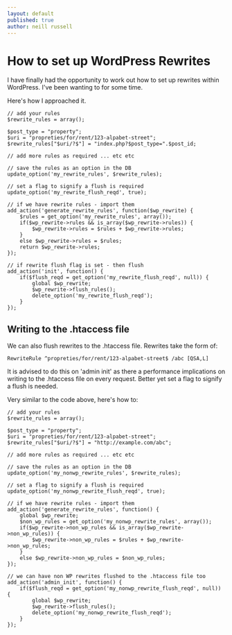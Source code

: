 ```yaml
---
layout: default
published: true
author: neill russell
---
```


# How to set up WordPress Rewrites

I have finally had the opportunity to work out how to set up rewrites within WordPress. I've been wanting to for some time. 

Here's how I approached it.

	// add your rules
    $rewrite_rules = array();
    
    $post_type = "property";
	$uri = "propreties/for/rent/123-alpabet-street";
    $rewrite_rules["$uri/?$"] = "index.php?$post_type=".$post_id;
    
    // add more rules as required ... etc etc

    // save the rules as an option in the DB
    update_option('my_rewrite_rules', $rewrite_rules);
    
    // set a flag to signify a flush is required
    update_option('my_rewrite_flush_reqd', true);

    // if we have rewrite rules - import them
    add_action('generate_rewrite_rules', function($wp_rewrite) {
        $rules = get_option('my_rewrite_rules', array());
        if($wp_rewrite->rules && is_array($wp_rewrite->rules)) {
            $wp_rewrite->rules = $rules + $wp_rewrite->rules;
        }
        else $wp_rewrite->rules = $rules;
        return $wp_rewrite->rules;
    });

    // if rewrite flush flag is set - then flush 
    add_action('init', function() {
        if($flush_reqd = get_option('my_rewrite_flush_reqd', null)) {
            global $wp_rewrite;
            $wp_rewrite->flush_rules();
            delete_option('my_rewrite_flush_reqd');
        }
    });
    
    
## Writing to the .htaccess file

We can also flush rewrites to the .htaccess file. Rewrites take the form of:

	RewriteRule ^propreties/for/rent/123-alpabet-street$ /abc [QSA,L]

It is advised to do this on 'admin init' as there a performance implications on writing to the .htaccess file on every request. Better yet set a flag to signify a flush is needed.

Very similar to the code above, here's how to:
    
    // add your rules
    $rewrite_rules = array();
    
    $post_type = "property";
	$uri = "propreties/for/rent/123-alpabet-street";
    $rewrite_rules["$uri/?$"] = "http://example.com/abc";
    
    // add more rules as required ... etc etc

    // save the rules as an option in the DB
    update_option('my_nonwp_rewrite_rules', $rewrite_rules);
    
    // set a flag to signify a flush is required
    update_option('my_nonwp_rewrite_flush_reqd', true);

    // if we have rewrite rules - import them
    add_action('generate_rewrite_rules', function() {
    	global $wp_rewrite;
        $non_wp_rules = get_option('my_nonwp_rewrite_rules', array());
        if($wp_rewrite->non_wp_rules && is_array($wp_rewrite->non_wp_rules)) {
            $wp_rewrite->non_wp_rules = $rules + $wp_rewrite->non_wp_rules;
        }
        else $wp_rewrite->non_wp_rules = $non_wp_rules;
    });
    
    // we can have non WP rewrites flushed to the .htaccess file too
    add_action('admin_init', function() {
        if($flush_reqd = get_option('my_nonwp_rewrite_flush_reqd', null)) {
            global $wp_rewrite;
            $wp_rewrite->flush_rules();
            delete_option('my_nonwp_rewrite_flush_reqd');
        }
    });
    
    

